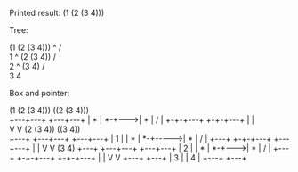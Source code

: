 Printed result: (1 (2 (3 4)))


Tree:

 (1 (2 (3 4)))
      ^
    /   \
   1     ^ (2 (3 4))
       /   \
      2     ^ (3 4)
          /   \
         3     4

Box and pointer:

                 
 (1 (2 (3 4)))  ((2 (3 4)))                                              
   +---+---+    +---+---+
   | * | *-+--->| * | / |
   +-+-+---+    +-+-+---+
     |            |   
     V            V (2 (3 4))   ((3 4))   
   +---+        +---+---+      +---+---+
   | 1 |        | * | *-+----->| * | / | 
   +---+        +-+-+---+      +---+---+
                  |              |
                  V              V (3 4)
                +---+          +---+---+    +---+---+
                | 2 |          | * | *-+--->| * | / |
                +---+          +-+-+---+    +-+-+---+
                                 |            |
                                 V            V
                               +---+        +---+
                               | 3 |        | 4 |
                               +---+        +---+
